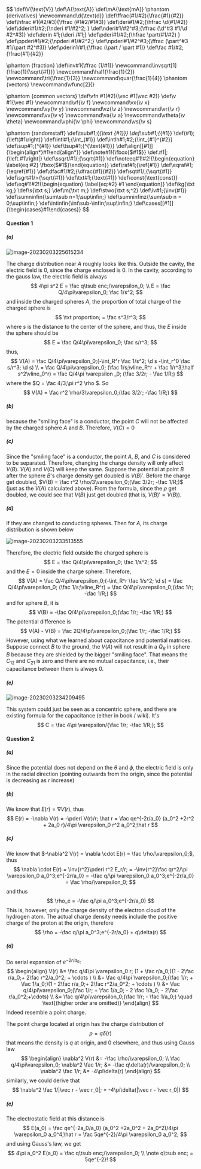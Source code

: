 $$
\def\V{\text{V}}
\def\A{\text{A}}
\def\mA{\text{mA}}
\phantom {derivatives}
\newcommand\d{\text{d}}
\def\ffrac(#1/#2){\frac{#1}{#2}}
\def\hfrac #1(#2/#3){\ffrac (#1#2/#1#3)}
\def\deri#1/#2;{\hfrac \d(#1/#2)}
\def\dderi#1/#2;{\nderi #1/#2^2; }
\def\nderi#1/#2^#3;{\ffrac (\d^#3 #1/\d #2^#3)}
\def\derin #1;{\deri /#1;}
\def\pderi#1/#2;{\hfrac \part(#1/#2) }
\def\ppderi#1/#2;{\npderi #1/#2^2;}
\def\npderi#1/#2^#3;{\ffrac (\part^#3 #1/\part #2^#3)}
\def\pderin1/#1;{\ffrac (\part / \part #1)}
\def\fac #1/#2;{\frac{#1}{#2}}

\phantom {fraction}
\def\inv#1{\ffrac (1/#1)}
\newcommand\invsqrt[1]{\frac{1}{\sqrt{#1}}}
\newcommand\half{\frac{1}{2}}
\newcommand\tri{\frac{1}{3}}
\newcommand\quar{\frac{1}{4}}
\phantom {vectors}
\newcommand\vfunc[2]{}

\phantom {common vectors}
\def\vfn #1(#2){\vec #1(\vec #2)}
\def\v #1{\vec #1}
\newcommand\vf{\v f}
\newcommand\vx{\v x}
\newcommand\vy{\v y}
\newcommand\vz{\v z}
\newcommand\vr{\v r}
\newcommand\vv{\v v}
\newcommand\va{\v a}
\newcommand\vtheta{\v \theta}
\newcommand\vphi{\v \phi}
\newcommand\vs{\v s}

\phantom {randomstaff}
\def\tsub#1;{_{\text {#1}}}
\def\sub#1;{_{#1}}
\def\(#1);{\left(#1\right)}
\def\intl#1;{\int_{#1}}
\def\intlh#1;#2;{\int_{#1}^{#2}}
\def\sup#1;{^{#1}}
\def\tsup#1;{^{\text{#1}}}
\def\align[[#1]]{\begin{align*}#1\end{align*}}
\def\note#1!{\fbox{$#1$}}
\def\.#1|;{\left.#1\right|}
\def\ssqrt/#1/;{\sqrt{#1}}
\def\noteeq#1!#2!{\begin{equation} \label{eq:#2} \fbox{$#1$}\end{equation}}
\def\raf#1;{\ref{#1}}
\def\eqraf#1;{\eqref{#1}}
\def\dfac#1/#2;{\dfrac{#1}{#2}}
\def\sqt#1/;{\sqrt{#1}}
\def\sgrt#1/>{\sqrt{#1}}
\def\txt#1;{\text{#1}}
\def\const{\text{const}}
\def\eq#1!#2!{\begin{equation} \label{eq:#2} #1 \end{equation}}
\def\kg{\txt kg;}
\def\s{\txt s;}
\def\m{\txt m;}
\def\stwo{\txt s;^2}
\def\iv#1;{\inv{#1}}
\def\sumninfin{\sum\sub n=1;\sup\infin;}
\def\sumninfinz{\sum\sub n = 0;\sup\infin;}
\def\intinfin{\int\sub-\infin;\sup\infin;}
\def\cases[[#1]]{\begin{cases}#1\end{cases}}
$$

#### Question 1

##### (a)

![image-20230203225615234](./PHYS435HW2.assets/image-20230203225615234.png)

The charge distribution near $A$ roughly looks like this. Outside the cavity, the electric field is $0$, since the charge enclosed is $0$. In the cavity, according to the gauss law, the electric field is always
$$
4\pi s^2 E = \fac q\tsub enc;/\varepsilon_0; \\
E = \fac Q/4\pi\varepsilon_0; \fac 1/s^2;
$$
and inside the charged spheres $A$, the proportion of total charge of the charged sphere is
$$
\txt proportion; = \fac s^3/r^3;
$$
where $s$ is the distance to the center of the sphere, and thus, the $E$  inside the sphere should be
$$
E = \fac Q/4\pi\varepsilon_0; \fac s/r^3;
$$
thus,
$$
V(A) = \fac Q/4\pi\varepsilon_0;(-\int_R^r  \fac 1/s^2; \d s -\int_r^0 \fac s/r^3; \d s) \\
= \fac Q/4\pi\varepsilon_0; (\fac 1/s;\vline_R^r + \fac 1/r^3;\half s^2\vline_0^r) = \fac Q/4\pi \varepsilon _0; (\fac 3/2r; - \fac 1/R;)
$$
where the $Q = \fac 4/3;\pi r^2 \rho $. So
$$
V(A) = \fac r^2 \rho/3\varepsilon_0;(\fac 3/2r; -\fac 1/R;)
$$

##### (b)

because the "smiling face" is a conductor, the point $C$ will not be affected by the charged sphere $A$ and $B$. Therefore, $V(C) = 0$

##### (c)

Since the "smiling face" is a conductor, the point $A$, $B$, and $C$ is considered to be separated. Therefore, changing the charge density will only affect $V(B)$. $V(A)$ and $V(C)$ will keep the same. Suppose the potential at point $B$ after the sphere $B$'s charge density get doubled is $V(B)'$. Before the charge get doubled, $V(B) =  \fac r^2 \rho/3\varepsilon_0;(\fac 3/2r; -\fac 1/R;)$ (just as the $V(A)$ calculated above). From the formula, since the $\rho$ get doubled, we could see that $V(B)$ just get doubled (that is, $V(B)' = V(B)$).

##### (d)

If they are changed to conducting spheres. Then for $A$, its charge distribution is shown below

![image-20230203233513555](./PHYS435HW2.assets/image-20230203233513555.png)

Therefore, the electric field outside the charged sphere is
$$
E = \fac Q/4\pi\varepsilon_0; \fac 1/s^2;
$$
and the $E = 0$ inside the charge sphere. Therefore, 
$$
V(A) =  \fac Q/4\pi\varepsilon_0;(-\int_R^r  \fac 1/s^2; \d s) = \fac Q/4\pi\varepsilon_0; (\fac 1/s;\vline_R^r) = \fac Q/4\pi\varepsilon_0;(\fac 1/r; -\fac 1/R;)
$$
and for sphere $B$, it is
$$
V(B) = -\fac Q/4\pi\varepsilon_0;(\fac 1/r; -\fac 1/R;)
$$
The potential difference is
$$
V(A) - V(B) = \fac 2Q/4\pi\varepsilon_0;(\fac 1/r; -\fac 1/R;)
$$
However, using what we learned about capacitance and potential matrices. Suppose connect $B$ to the ground, the $V(A)$ will not result in a $Q_B$ in sphere $B$ because they are shielded by the bigger "smiling face". That means the $C_{12}$ and $C_{21}$ is zero and there are no mutual capacitance, i.e., their capacitance between them is always $0$.

##### (e)

![image-20230203234209495](./PHYS435HW2.assets/image-20230203234209495.png)

This system could just be seen as a concentric sphere, and there are existing formula for the capacitance (either in book / wiki). It's
$$
C = \fac 4\pi \varepsilon/{\fac 1/r; -\fac 1/R;};
$$

#### Question 2

##### (a)

Since the potential does not depend on the $\theta$ and $\phi$, the electric field is only in the radial direction (pointing outwards from the origin, since the potential is decreasing as $r$ increase)

##### (b)

We know that $E(r) = \nabla V(r)$, thus
$$
E(r) = -\nabla V(r) = -\pderi V(r)/r; \hat r = \fac qe^{-2r/a_0} (a_0^2 +2r^2 + 2a_0 r)/4\pi \varepsilon_0 r^2 a_0^2;\hat r
$$

##### (c)

We know that $-\nabla^2 V(r) = \nabla \cdot E(r) = \fac \rho/\varepsilon_0;$, thus
$$
\nabla \cdot E(r) = \inv{r^2}\pderi r^2 E_r/r; = -\inv{r^2}\fac qr^2/\pi \varepsilon_0 a_0^3;e^{-2r/a_0} = -\fac q/\pi \varepsilon_0 a_0^3;e^{-2r/a_0} = \fac \rho/\varepsilon_0;
$$
and thus
$$
\rho_e = -\fac q/\pi a_0^3;e^{-2r/a_0}
$$
This is, however, only the charge density of the electron cloud of the hydrogen atom. The actual charge density needs include the positive charge of the proton at the origin, therefore
$$
\rho = -\fac q/\pi a_0^3;e^{-2r/a_0} + q\delta(r)
$$

##### (d)

Do serial expansion of $e^{-2r/a_0}$:
$$
\begin{align}
V(r) &= \fac q/4\pi \varepsilon_0 r; (1 + \fac r/a_0;)(1 - 2\fac r/a_0;+ 2\fac r^2/a_0^2; + \cdots ) \\ 
&= \fac q/4\pi \varepsilon_0;(\fac 1/r; + \fac 1/a_0;)(1 - 2\fac r/a_0;+ 2\fac r^2/a_0^2; + \cdots ) \\ 
&= \fac q/4\pi\varepsilon_0;(\fac 1/r; + \fac 1/a_0; - 2 \fac 1/a_0; - 2\fac r/a_0^2;+\cdots) \\ 
&= \fac q/4\pi\varepsilon_0;(\fac 1/r; - \fac 1/a_0;) \quad \text{(higher order are omitted)}
\end{align}
$$
Indeed resemble a point charge.

The point charge located at origin has the charge distribution of
$$
\rho = q\delta(r)
$$
that means the density is $q$ at origin, and $0$ elsewhere, and thus using Gauss law
$$
\begin{align}
\nabla^2 V(r) &= -\fac \rho/\varepsilon_0; \\
\fac q/4\pi\varepsilon_0; \nabla^2 \fac 1/r; &= -\fac q\delta(r)/\varepsilon_0; \\
\nabla^2 \fac 1/r; &= -4\pi\delta(r)
\end{align}
$$
similarly, we could derive that
$$
\nabla^2 \fac 1/|\vec r - \vec r_0|; = -4\pi\delta(|\vec r - \vec r_0|)
$$

##### (e)

The electrostatic field at this distance is
$$
E(a_0) = \fac qe^{-2a_0/a_0} (a_0^2 +2a_0^2 + 2a_0^2)/4\pi \varepsilon_0 a_0^4;\hat r = \fac 5qe^{-2}/4\pi \varepsilon_0 a_0^2;
$$
and using Gauss's law, we get
$$
4\pi a_0^2 E(a_0) = \fac q\tsub enc;/\varepsilon_0; \\
\note q\tsub enc; = 5qe^{-2}!
$$
